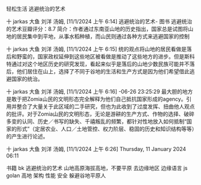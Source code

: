 轻松生活  逃避统治的艺术


十 jarkas 大鱼 刘洋 汤姆, [11/1/2024 上午 6:14]
逃避统治的艺术- 图书
逃避统治的艺术豆瓣评分：8.7 简介：作者通过东南亚山地的历史指出，国家总是试图将山地的居民集中到平地，从事水稻种植，而山民则通过各种方式来逃避国家的控制

十 jarkas 大鱼 刘洋 汤姆, [11/1/2024 上午 6:15]
统的观点将山地的居民看做是落后和野蛮的，国家政权延伸到这些地区被看做是推动了这些地方的进步。但是斯科特通过对这个地区历史的研究发现，看起来似乎是落后的山地少数民族可能并不落后，他们居住在山上，选择了不同于谷地的生活和生产方式是因为他们希望借此逃避国家的统治。

十 jarkas 大鱼 刘洋 汤姆, [11/1/2024 上午 6:16]
-06-26 23:25:29
最大胆的地方是敢于把Zomia山民的文明形态完全解释为他们自己抵抗国家形成的agency。引用并整合了大量关于此区域的二手研究，但也为此收到了过度发挥、扭曲他人观点的批评。对于Zomia山民的文明形态，无论是游耕的生产方式、作物的选择、破碎多变的认同、历史／书写的缺失、千禧叛乱的频繁，都针对性地放入如何抵制“国家的形式”（定居农业、人口／土地管控、权力阶层、稳固的历史和知识结构等等）的产生进行论述。

十 jarkas 大鱼 刘洋 汤姆, [11/1/2024 上午 6:26]
Thursday, 11 January 2024 
06:11 
 
书籍 bk  逃避统治的艺术 
山地高原海拔高地，不要平原 
去边缘地区 
边缘语言 js golan 
高地 架构 性能 安全 
躲避谷地平原人


